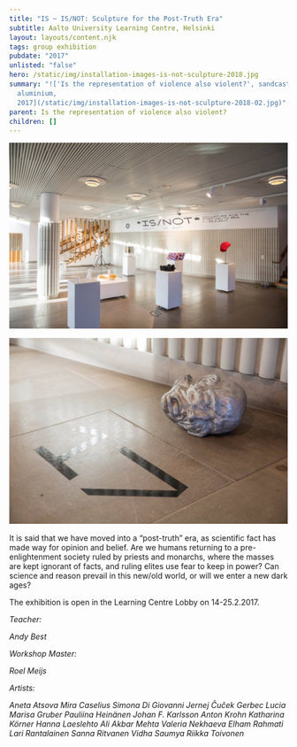 ```yaml
---
title: "IS ~ IS/NOT: Sculpture for the Post-Truth Era"
subtitle: Aalto University Learning Centre, Helsinki
layout: layouts/content.njk
tags: group exhibition
pubdate: "2017"
unlisted: "false"
hero: /static/img/installation-images-is-not-sculpture-2018.jpg
summary: "!['Is the representation of violence also violent?', sandcasted
  aluminium,
  2017](/static/img/installation-images-is-not-sculpture-2018-02.jpg)"
parent: Is the representation of violence also violent?
children: []
---
```

![Installation view, IS/NOT: Sculpture for the Post-truth Era, 2017, Harold Harad Learning Center, Aalto University, Espoo, FI](/static/img/installation-images-is-not-sculpture-2018.jpg)

!['Is the representation of violence also violent?', sandcasted aluminium, 2017](/static/img/installation-images-is-not-sculpture-2018-02.jpg)

It is said that we have moved into a “post-truth” era, as scientific fact has made way for opinion and belief. Are we humans returning to a pre-enlightenment society ruled by priests and monarchs, where the masses are kept ignorant of facts, and ruling elites use fear to keep in power? Can science and reason prevail in this new/old world, or will we enter a new dark ages?

The exhibition is open in the Learning Centre Lobby on 14-25.2.2017.

*Teacher:*

*Andy Best*


*Workshop Master:*

*Roel Meijs*


*Artists:*


*Aneta Atsova
Mira Caselius
Simona Di Giovanni
Jernej Čuček Gerbec
Lucia Marisa Gruber
Pauliina Heinänen
Johan F. Karlsson
Anton Krohn
Katharina Körner
Hanna Laeslehto
Ali Akbar Mehta
Valeria Nekhaeva
Elham Rahmati
Lari Rantalainen
Sanna Ritvanen
Vidha Saumya
Riikka Toivonen*
